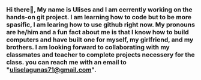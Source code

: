 ### Hi there👋, My name is Ulises and I am cerrently working on the hands-on git project. I am learning how to code but to be more spasific, I am learing how to use github right now. My pronouns are he/him and a fun fact about me is that I know how to build computers and have built one for myself, my girlfriend, and my brothers. I am looking forward to collaborating with my classmates and teacher to complete projects necessery for the class. you can reach me with an email to "uliselagunas71@gmail.com".

<!--
**UlisesLag/UlisesLag** is a ✨ _special_ ✨ repository because its `README.md` (this file) appears on your GitHub profile.

Here are some ideas to get you started:

- 🔭 I’m currently working on ...
- 🌱 I’m currently learning ...
- 👯 I’m looking to collaborate on ...
- 🤔 I’m looking for help with ...
- 💬 Ask me about ...
- 📫 How to reach me: ...
- 😄 Pronouns: ...
- ⚡ Fun fact: ...
-->
